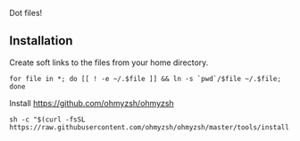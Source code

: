 Dot files!

## Installation

Create soft links to the files from your home directory.

    for file in *; do [[ ! -e ~/.$file ]] && ln -s `pwd`/$file ~/.$file; done


Install https://github.com/ohmyzsh/ohmyzsh

    sh -c "$(curl -fsSL https://raw.githubusercontent.com/ohmyzsh/ohmyzsh/master/tools/install.sh)"

